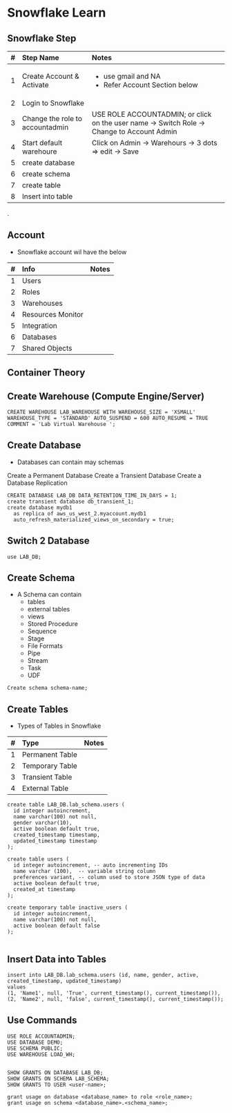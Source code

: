 # Snowflake Learn

## Snowflake Step

| #     | Step Name | Notes    |
| :-----: | :--- | :--- |
| 1 | Create Account & Activate   | <ul><li>use gmail and NA</li><li>Refer Account Section below</li></ul>   |
| 2 | Login to Snowflake   |    |
| 3 | Change the role to accountadmin |  USE ROLE ACCOUNTADMIN;  or click on the user name -> Switch Role -> Change to Account Admin|
| 4 | Start default warehoure|  Click on Admin -> Warehours -> 3 dots => edit -> Save  |
|5| create database|
|6| create schema|
|7| create table|
|8| Insert into table|
.

## Account
- Snowflake account wil have the below

| #     | Info | Notes    |
| :---: | :--- | :--- |
|1|Users|
|2|Roles|
|3|Warehouses|
|4|Resources Monitor|
|5|Integration|
|6|Databases|
|7|Shared Objects|



  

## Container Theory




## Create Warehouse (Compute Engine/Server)

```
CREATE WAREHOUSE LAB_WAREHOUSE WITH WAREHOUSE_SIZE = 'XSMALL' WAREHOUSE_TYPE = 'STANDARD' AUTO_SUSPEND = 600 AUTO_RESUME = TRUE COMMENT = 'Lab Virtual Warehouse ';
```

## Create Database

- Databases can contain may schemas

Create a Permanent Database
Create a Transient Database
Create a Database Replication


```
CREATE DATABASE LAB_DB DATA_RETENTION_TIME_IN_DAYS = 1;
create transient database db_transient_1;
create database mydb1
  as replica of aws_us_west_2.myaccount.mydb1
  auto_refresh_materialized_views_on_secondary = true;
```

## Switch 2 Database
```
use LAB_DB;
```

## Create Schema
- A Schema can contain
  - tables
  - external tables
  - views
  - Stored Procedure
  - Sequence
  - Stage
  - File Formats
  - Pipe
  - Stream
  - Task
  - UDF

```
Create schema schema-name;
```

## Create Tables
- Types of Tables in Snowflake

| #   | Type | Notes    |
| :---: | :--- | :--- |
|1|Permanent Table|
|2|Temporary Table|
|3|Transient Table|
|4|External Table|



```
create table LAB_DB.lab_schema.users (
  id integer autoincrement,
  name varchar(100) not null,
  gender varchar(10),
  active boolean default true,
  created_timestamp timestamp,
  updated_timestamp timestamp
);

create table users (
  id integer autoincrement, -- auto incrementing IDs
  name varchar (100),  -- variable string column
  preferences variant, -- column used to store JSON type of data
  active boolean default true,
  created_at timestamp
);

create temporary table inactive_users (
  id integer autoincrement,
  name varchar(100) not null,
  active boolean default false
);


```

## Insert Data into Tables

```
insert into LAB_DB.lab_schema.users (id, name, gender, active, created_timestamp, updated_timestamp) 
values 
(1, 'Name1', null, 'True', current_timestamp(), current_timestamp()), 
(2, 'Name2', null, 'false', current_timestamp(), current_timestamp());
```

## Use Commands

```
USE ROLE ACCOUNTADMIN;
USE DATABASE DEMO;
USE SCHEMA PUBLIC;
USE WAREHOUSE LOAD_WH;
```


```

SHOW GRANTS ON DATABASE LAB_DB;
SHOW GRANTS ON SCHEMA LAB_SCHEMA;
SHOW GRANTS TO USER <user-name>;

grant usage on database <database_name> to role <role_name>;
grant usage on schema <database_name>.<schema_name>;
```
